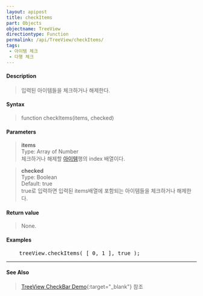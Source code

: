 ```yaml
---
layout: apipost
title: checkItems
part: Objects
objectname: TreeView
directiontype: Function
permalink: /api/TreeView/checkItems/
tags:
 - 아이템 체크
 - 다행 체크
---
```



#### Description

> 입력된 아이템들을 체크하거나 해제한다.

#### Syntax

> function checkItems(items, checked)  

#### Parameters

> **items**  
> Type: Array of Number  
> 체크하거나 해제할 [아이템](/api/features/Grid%20Item/)행의 index 배열이다.  

> **checked**  
> Type: Boolean  
> Default: true  
> true로 입력하면 입력된 items배열에 포함되는 아이템들을 체크하거나 해제한다.  


#### Return value

> None.

#### Examples 

<pre class="prettyprint">
    treeView.checkItems( [ 0, 1 ], true );
</pre>

---

#### See Also

> [TreeView CheckBar Demo](http://demo.realgrid.net/Demo/TreeCheckBar){:target="_blank"} 참조    
